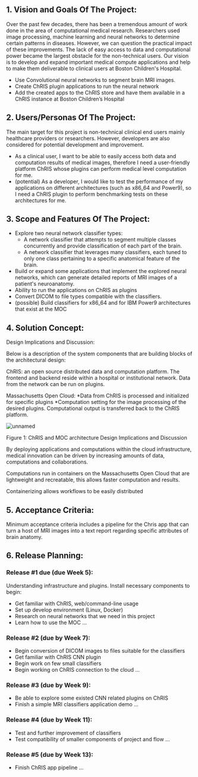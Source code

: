 ## 1.   Vision and Goals Of The Project: 

Over the past few decades, there has been a tremendous amount of work done in the area of computational medical research. Researchers used image processing, machine learning and neural networks to determine certain patterns in diseases. However, we can question the practical impact of these improvements. The lack of easy access to data and computational power became the largest obstacle for the non-technical users. Our vision is to develop and expand important medical compute applications and help to make them deliverable to clinical users at Boston Children's Hospital.

* Use Convolutional neural networks to segment brain MRI images.
* Create ChRIS plugin applications to run the neural network
* Add the created apps to the ChRIS store and have them available in a ChRIS instance at Boston Children’s Hospital


## 2. Users/Personas Of The Project:

The main target for this project is non-technical clinical end users mainly healthcare providers or researchers. However, developers are also considered for potential development and improvement.

* As a clinical user, I want to be able to easily access both data and computation results of medical images, therefore I need a user-friendly platform ChRIS whose plugins can perform medical level computation for me.
* (potential) As a developer, I would like to test the performance of my applications on different architectures (such as x86_64 and Power9), so I need a ChRIS plugin to perform benchmarking tests on these architectures for me. 


## 3.   Scope and Features Of The Project:

* Explore two neural network classifier types:
	* A network classifier that attempts to segment multiple classes concurrently and provide classification of each part of the brain. 
	* A network classifier that leverages many classifiers, each tuned to only one class pertaining to a specific anatomical feature of the brain. 
* Build or expand some applications that implement the explored neural networks, which can generate detailed reports of MRI images of a patient's neuroanatomy.
* Ability to run the applications on ChRIS as plugins
* Convert DICOM to file types compatible with the classifiers. 
* (possible) Build classifiers for x86_64 and for IBM Power9 architectures that exist at the MOC

## 4. Solution Concept:

Design Implications and Discussion:

Below is a description of the system components that are building blocks of the architectural design:

ChRIS: an open source distributed data and computation platform. The frontend and backend reside within a hospital or institutional network. Data from the network can be run on plugins. 

Massachusetts Open Cloud: 
	*Data from ChRIS is processed and initialized for specific plugins
*Computation setting for the image processing of the desired plugins. Computational output is transferred back to the ChRIS platform.

![unnamed](https://user-images.githubusercontent.com/56164556/93654263-9e329500-f9ea-11ea-9cad-3623d6bfe0a5.png)

Figure 1: ChRIS and MOC architecture
Design Implications and Discussion

By deploying applications and computations within the cloud infrastructure, medical innovation can be driven by increasing amounts of data, computations and collaborations. 

Computations run in containers on the Massachusetts Open Cloud that are lightweight and recreatable, this allows faster computation and results. 

Containerizing allows workflows to be easily distributed

## 5. Acceptance Criteria:

Minimum acceptance criteria includes a pipeline for the Chris app that can turn a host of MRI images into a text report regarding specific attributes of brain anatomy.

## 6.  Release Planning:
### Release #1 due (due Week 5):
Understanding infrastructure and plugins. Install necessary components to begin:
* Get familiar with ChRIS, web/command-line usage
* Set up develop environment (Linux, Docker)
* Research on neural networks that we need in this project
* Learn how to use the MOC
…

### Release #2 (due by Week 7):
* Begin conversion of DICOM images to files suitable for the classifiers
* Get familiar with ChRIS CNN plugin
* Begin work on few small classifiers
* Begin working on ChRIS connection to the cloud
…

### Release #3 (due by Week 9): 
* Be able to explore some existed CNN related plugins on ChRIS
* Finish a simple MRI classifiers application demo
…

### Release #4 (due by Week 11):
* Test and further improvement of classifiers
* Test compatibility of smaller components of project and flow
…

### Release #5 (due by Week 13):
* Finish ChRIS app pipeline 
…


